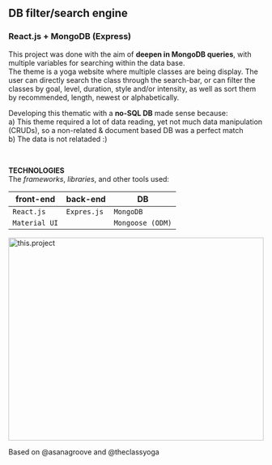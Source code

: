 ## DB filter/search engine
### React.js + MongoDB (Express)

This project was done with the aim of **deepen in MongoDB queries**, with multiple variables for searching within the data base.
<br>
The theme is a yoga website where multiple classes are being display. The user can directly search the class through the search-bar, or can filter the classes by goal, level, duration, style and/or intensity, as well as sort them by recommended, length, newest or alphabetically.

Developing this thematic with a **no-SQL DB** made sense because: 
<br>
a) This theme required a lot of data reading, yet not much data manipulation (CRUDs), so a non-related & document based DB was a perfect match
<br>
b) The data is not relataded :)

<br>

**TECHNOLOGIES**
<br>
The *frameworks*, *libraries*, and other tools used:

| front-end | back-end | DB |
| --------- | -------- | -- |
| `React.js` | `Expres.js` | `MongoDB` |
| `Material UI` |  | `Mongoose (ODM)` |

<!-- OBJECTIVES
- Practice advanced DB queries
- Work with Material UI
- Use proyections -->

<!-- - Material UI -> Library
- React -> Library
- MongoDB -> DB
- Express -> Framework
- Mongoose -> ODM (Object Data Modeling) -->

<img src="https://res.cloudinary.com/clarapardo/image/upload/v1672568941/asana_groove_uhpe9d.bmp"
     alt="this.project"
     style="width: 100%; height: 400px" />

Based on @asanagroove and @theclassyoga
